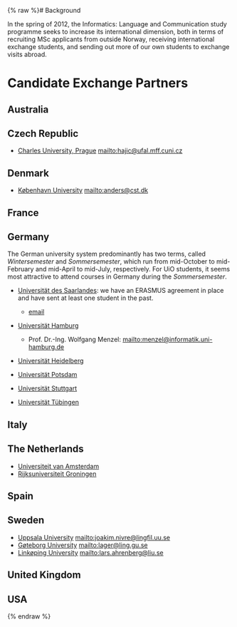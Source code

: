 {% raw %}# Background

In the spring of 2012, the Informatics: Language and Communication study
programme seeks to increase its international dimension, both in terms
of recruiting MSc applicants from outside Norway, receiving
international exchange students, and sending out more of our own
students to exchange visits abroad.

# Candidate Exchange Partners

## Australia

## Czech Republic

- [Charles University, Prague](http://ufal.mff.cuni.cz/)
[mailto:hajic@ufal.mff.cuni.cz](mailto:hajic@ufal.mff.cuni.cz)

## Denmark

- [København University](http://itandcognition.ku.dk/)
[mailto:anders@cst.dk](mailto:anders@cst.dk)

## France

## Germany

The German university system predominantly has two terms, called
*Wintersemester* and *Sommersemester*, which run from mid-October to
mid-February and mid-April to mid-July, respectively. For UiO students,
it seems most attractive to attend courses in Germany during the
*Sommersemester*.

- [Universität des Saarlandes](http://www.coli.uni-saarland.de/): we
have an ERASMUS agreement in place and have sent at least one
student in the past.
  
  - [email](http://www.coli.uni-saarland.de/page.php?id=coordinates)
- [Universität Hamburg](http://nats-www.informatik.uni-hamburg.de/)
  
  - Prof. Dr.-Ing. Wolfgang Menzel:
<mailto:menzel@informatik.uni-hamburg.de>
- [Universität Heidelberg](http://www.cl.uni-heidelberg.de/)
- [Universität Potsdam](http://www.ling.uni-potsdam.de/)
- [Universität Stuttgart](http://www.ims.uni-stuttgart.de/)
- [Universität Tübingen](http://www.sfs.uni-tuebingen.de/)

## Italy

## The Netherlands

- [Universiteit van Amsterdam](http://www.illc.uva.nl/)
- [Rijksuniversiteit
Groningen](http://www.rug.nl/let/onderwijs/bachelor/informatiekunde)

## Spain

## Sweden

- [Uppsala University](http://www.lingfil.uu.se/st)
<mailto:joakim.nivre@lingfil.uu.se>
- [Gøteborg
University](http://www.flov.gu.se/english/education/masters-second-cycle/mlt)
[mailto:lager@ling.gu.se](mailto:lager@ling.gu.se)
- [Linkøping
University](http://www.ida.liu.se/bin/cms/get_category_courses.pl?category=AIK&lang=en#AIST)
[mailto:lars.ahrenberg@liu.se](mailto:lars.ahrenberg@liu.se)

## United Kingdom

## USA
<update date omitted for speed>{% endraw %}